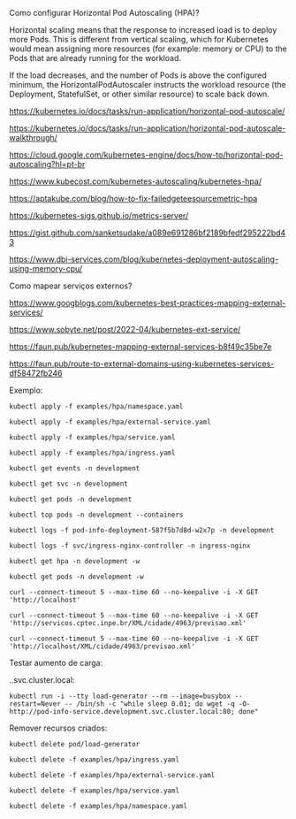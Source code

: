 Como configurar Horizontal Pod Autoscaling (HPA)?

Horizontal scaling means that the response to increased load is to deploy more Pods. This is different from vertical scaling, which for Kubernetes would mean assigning more resources (for example: memory or CPU) to the Pods that are already running for the workload.

If the load decreases, and the number of Pods is above the configured minimum, the HorizontalPodAutoscaler instructs the workload resource (the Deployment, StatefulSet, or other similar resource) to scale back down.

https://kubernetes.io/docs/tasks/run-application/horizontal-pod-autoscale/

https://kubernetes.io/docs/tasks/run-application/horizontal-pod-autoscale-walkthrough/

https://cloud.google.com/kubernetes-engine/docs/how-to/horizontal-pod-autoscaling?hl=pt-br

https://www.kubecost.com/kubernetes-autoscaling/kubernetes-hpa/

https://aptakube.com/blog/how-to-fix-failedgeteesourcemetric-hpa

https://kubernetes-sigs.github.io/metrics-server/

https://gist.github.com/sanketsudake/a089e691286bf2189bfedf295222bd43

https://www.dbi-services.com/blog/kubernetes-deployment-autoscaling-using-memory-cpu/


Como mapear serviços externos?

https://www.googblogs.com/kubernetes-best-practices-mapping-external-services/

https://www.sobyte.net/post/2022-04/kubernetes-ext-service/

https://faun.pub/kubernetes-mapping-external-services-b8f49c35be7e

https://faun.pub/route-to-external-domains-using-kubernetes-services-df58472fb246


Exemplo:

```
kubectl apply -f examples/hpa/namespace.yaml

kubectl apply -f examples/hpa/external-service.yaml

kubectl apply -f examples/hpa/service.yaml

kubectl apply -f examples/hpa/ingress.yaml

kubectl get events -n development

kubectl get svc -n development

kubectl get pods -n development

kubectl top pods -n development --containers

kubectl logs -f pod-info-deployment-587f5b7d8d-w2x7p -n development

kubectl logs -f svc/ingress-nginx-controller -n ingress-nginx

kubectl get hpa -n development -w

kubectl get pods -n development -w

curl --connect-timeout 5 --max-time 60 --no-keepalive -i -X GET 'http://localhost'

curl --connect-timeout 5 --max-time 60 --no-keepalive -i -X GET 'http://servicos.cptec.inpe.br/XML/cidade/4963/previsao.xml'

curl --connect-timeout 5 --max-time 60 --no-keepalive -i -X GET 'http://localhost/XML/cidade/4963/previsao.xml'
```


Testar aumento de carga:

<service-name>.<namespace>.svc.cluster.local:<service-port>

```
kubectl run -i --tty load-generator --rm --image=busybox --restart=Never -- /bin/sh -c "while sleep 0.01; do wget -q -O- http://pod-info-service.development.svc.cluster.local:80; done"
```


Remover recursos criados:

```
kubectl delete pod/load-generator

kubectl delete -f examples/hpa/ingress.yaml

kubectl delete -f examples/hpa/external-service.yaml

kubectl delete -f examples/hpa/service.yaml

kubectl delete -f examples/hpa/namespace.yaml
```
